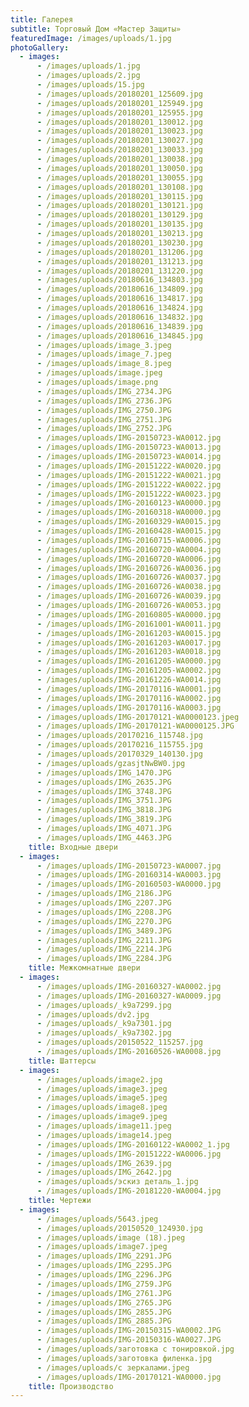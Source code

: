 ```yaml
---
title: Галерея
subtitle: Торговый Дом «Мастер Защиты»
featuredImage: /images/uploads/1.jpg
photoGallery:
  - images:
      - /images/uploads/1.jpg
      - /images/uploads/2.jpg
      - /images/uploads/15.jpg
      - /images/uploads/20180201_125609.jpg
      - /images/uploads/20180201_125949.jpg
      - /images/uploads/20180201_125955.jpg
      - /images/uploads/20180201_130012.jpg
      - /images/uploads/20180201_130023.jpg
      - /images/uploads/20180201_130027.jpg
      - /images/uploads/20180201_130033.jpg
      - /images/uploads/20180201_130038.jpg
      - /images/uploads/20180201_130050.jpg
      - /images/uploads/20180201_130055.jpg
      - /images/uploads/20180201_130108.jpg
      - /images/uploads/20180201_130115.jpg
      - /images/uploads/20180201_130121.jpg
      - /images/uploads/20180201_130129.jpg
      - /images/uploads/20180201_130135.jpg
      - /images/uploads/20180201_130213.jpg
      - /images/uploads/20180201_130230.jpg
      - /images/uploads/20180201_131206.jpg
      - /images/uploads/20180201_131213.jpg
      - /images/uploads/20180201_131220.jpg
      - /images/uploads/20180616_134803.jpg
      - /images/uploads/20180616_134809.jpg
      - /images/uploads/20180616_134817.jpg
      - /images/uploads/20180616_134824.jpg
      - /images/uploads/20180616_134832.jpg
      - /images/uploads/20180616_134839.jpg
      - /images/uploads/20180616_134845.jpg
      - /images/uploads/image_3.jpeg
      - /images/uploads/image_7.jpeg
      - /images/uploads/image_8.jpeg
      - /images/uploads/image.jpeg
      - /images/uploads/image.png
      - /images/uploads/IMG_2734.JPG
      - /images/uploads/IMG_2736.JPG
      - /images/uploads/IMG_2750.JPG
      - /images/uploads/IMG_2751.JPG
      - /images/uploads/IMG_2752.JPG
      - /images/uploads/IMG-20150723-WA0012.jpg
      - /images/uploads/IMG-20150723-WA0013.jpg
      - /images/uploads/IMG-20150723-WA0014.jpg
      - /images/uploads/IMG-20151222-WA0020.jpg
      - /images/uploads/IMG-20151222-WA0021.jpg
      - /images/uploads/IMG-20151222-WA0022.jpg
      - /images/uploads/IMG-20151222-WA0023.jpg
      - /images/uploads/IMG-20160123-WA0000.jpg
      - /images/uploads/IMG-20160318-WA0000.jpg
      - /images/uploads/IMG-20160329-WA0015.jpg
      - /images/uploads/IMG-20160428-WA0015.jpg
      - /images/uploads/IMG-20160715-WA0006.jpg
      - /images/uploads/IMG-20160720-WA0004.jpg
      - /images/uploads/IMG-20160720-WA0006.jpg
      - /images/uploads/IMG-20160726-WA0036.jpg
      - /images/uploads/IMG-20160726-WA0037.jpg
      - /images/uploads/IMG-20160726-WA0038.jpg
      - /images/uploads/IMG-20160726-WA0039.jpg
      - /images/uploads/IMG-20160726-WA0053.jpg
      - /images/uploads/IMG-20160805-WA0000.jpg
      - /images/uploads/IMG-20161001-WA0011.jpg
      - /images/uploads/IMG-20161203-WA0015.jpg
      - /images/uploads/IMG-20161203-WA0017.jpg
      - /images/uploads/IMG-20161203-WA0018.jpg
      - /images/uploads/IMG-20161205-WA0000.jpg
      - /images/uploads/IMG-20161205-WA0002.jpg
      - /images/uploads/IMG-20161226-WA0014.jpg
      - /images/uploads/IMG-20170116-WA0001.jpg
      - /images/uploads/IMG-20170116-WA0002.jpg
      - /images/uploads/IMG-20170116-WA0003.jpg
      - /images/uploads/IMG-20170121-WA0000123.jpeg
      - /images/uploads/IMG-20170121-WA0000125.JPG
      - /images/uploads/20170216_115748.jpg
      - /images/uploads/20170216_115755.jpg
      - /images/uploads/20170329_140130.jpg
      - /images/uploads/gzasjtNwBW0.jpg
      - /images/uploads/IMG_1470.JPG
      - /images/uploads/IMG_2635.JPG
      - /images/uploads/IMG_3748.JPG
      - /images/uploads/IMG_3751.JPG
      - /images/uploads/IMG_3818.JPG
      - /images/uploads/IMG_3819.JPG
      - /images/uploads/IMG_4071.JPG
      - /images/uploads/IMG_4463.JPG
    title: Входные двери
  - images:
      - /images/uploads/IMG-20150723-WA0007.jpg
      - /images/uploads/IMG-20160314-WA0003.jpg
      - /images/uploads/IMG-20160503-WA0000.jpg
      - /images/uploads/IMG_2186.JPG
      - /images/uploads/IMG_2207.JPG
      - /images/uploads/IMG_2208.JPG
      - /images/uploads/IMG_2270.JPG
      - /images/uploads/IMG_3489.JPG
      - /images/uploads/IMG_2211.JPG
      - /images/uploads/IMG_2214.JPG
      - /images/uploads/IMG_2284.JPG
    title: Межкомнатные двери
  - images:
      - /images/uploads/IMG-20160327-WA0002.jpg
      - /images/uploads/IMG-20160327-WA0009.jpg
      - /images/uploads/_k9a7299.jpg
      - /images/uploads/dv2.jpg
      - /images/uploads/_k9a7301.jpg
      - /images/uploads/_k9a7302.jpg
      - /images/uploads/20150522_115257.jpg
      - /images/uploads/IMG-20160526-WA0008.jpg
    title: Шаттерсы
  - images:
      - /images/uploads/image2.jpg
      - /images/uploads/image3.jpeg
      - /images/uploads/image5.jpeg
      - /images/uploads/image8.jpeg
      - /images/uploads/image9.jpeg
      - /images/uploads/image11.jpeg
      - /images/uploads/image14.jpeg
      - /images/uploads/IMG-20160122-WA0002_1.jpg
      - /images/uploads/IMG-20151222-WA0006.jpg
      - /images/uploads/IMG_2639.jpg
      - /images/uploads/IMG_2642.jpg
      - /images/uploads/эскиз деталь_1.jpg
      - /images/uploads/IMG-20181220-WA0004.jpg
    title: Чертежи
  - images:
      - /images/uploads/5643.jpeg
      - /images/uploads/20150520_124930.jpg
      - /images/uploads/image (18).jpeg
      - /images/uploads/image7.jpeg
      - /images/uploads/IMG_2291.JPG
      - /images/uploads/IMG_2295.JPG
      - /images/uploads/IMG_2296.JPG
      - /images/uploads/IMG_2759.JPG
      - /images/uploads/IMG_2761.JPG
      - /images/uploads/IMG_2765.JPG
      - /images/uploads/IMG_2855.JPG
      - /images/uploads/IMG_2885.JPG
      - /images/uploads/IMG-20150315-WA0002.JPG
      - /images/uploads/IMG-20150316-WA0027.JPG
      - /images/uploads/заготовка с тонировкой.jpg
      - /images/uploads/заготовка филенка.jpg
      - /images/uploads/с зеркалами.jpeg
      - /images/uploads/IMG-20170121-WA0000.jpg
    title: Производство
---
```


